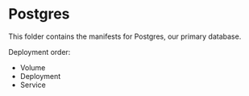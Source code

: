 # Postgres

This folder contains the manifests for Postgres, our primary database.

Deployment order:
- Volume
- Deployment
- Service
